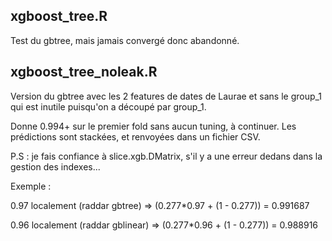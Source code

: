 ## xgboost_tree.R

Test du gbtree, mais jamais convergé donc abandonné.


## xgboost_tree_noleak.R

Version du gbtree avec les 2 features de dates de Laurae et sans le group_1 qui est inutile puisqu'on a découpé par group_1.

Donne 0.994+ sur le premier fold sans aucun tuning, à continuer. Les prédictions sont stackées, et renvoyées dans un fichier CSV.

P.S : je fais confiance à slice.xgb.DMatrix, s'il y a une erreur dedans dans la gestion des indexes...

Exemple :

0.97 localement (raddar gbtree) => (0.277*0.97 + (1 - 0.277)) = 0.991687

0.96 localement (raddar gblinear) => (0.277*0.96 + (1 - 0.277)) = 0.988916
